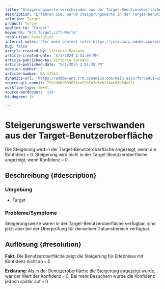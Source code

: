 ```yaml
---
title: "Steigerungswerte verschwinden aus der Target-Benutzeroberfläche"
description: "Erfahren Sie, warum Steigerungswerte in der Target-Benutzeroberfläche nicht mehr angezeigt werden."
solution: Target
product: Target
applies-to: "Target"
keywords: "KCS,Target,Lift-Werte"
resolution: Resolution
internal-notes: "For more context refer https://jira.corp.adobe.com/browse/TGT-41844"
bug: false
article-created-by: Victoria Barnato
article-created-date: "5/1/2024 2:51:09 PM"
article-published-by: Victoria Barnato
article-published-date: "5/1/2024 2:51:38 PM"
version-number: 7
article-number: KA-17354
dynamics-url: "https://adobe-ent.crm.dynamics.com/main.aspx?forceUCI=1&pagetype=entityrecord&etn=knowledgearticle&id=303cf238-ca07-ef11-9f89-6045bd06eea5"
source-git-commit: 72b2d86c6996f9ce52b1b7a3ebc744c63a5de81f
workflow-type: tm+mt
source-wordcount: '110'
ht-degree: 3%

---
```


# Steigerungswerte verschwanden aus der Target-Benutzeroberfläche


Die Steigerung wird in der Target-Benutzeroberfläche angezeigt, wenn die Konfidenz `>`  0. Steigerung wird nicht in der Target-Benutzeroberfläche angezeigt, wenn Konfidenz `<`  0.

## Beschreibung {#description}


### <b>Umgebung</b>

- Target


### <b>Probleme/Symptome</b>

Steigerungswerte waren in der Target-Benutzeroberfläche verfügbar, sind jetzt aber bei der Überprüfung für denselben Datumsbereich verfügbar.


## Auflösung {#resolution}




<b>Fakt:</b> Die Benutzeroberfläche zeigt die Steigerung für Erlebnisse mit Konfidenz nicht an `<`  0



<b>Erklärung: </b>Als in der Benutzeroberfläche die Steigerung angezeigt wurde, war der Wert der Konfidenz `>`  0. Bei mehr Besuchern wurde die Konfidenz jedoch später auf `<`  0
